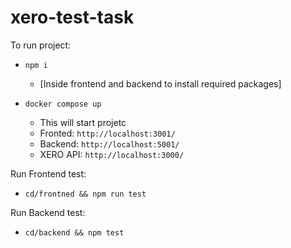 # xero-test-task

To run project:

- `npm i`

  - [Inside frontend and backend to install required packages]

- `docker compose up`
  - This will start projetc
  - Fronted: `http://localhost:3001/`
  - Backend: `http://localhost:5001/`
  - XERO API: `http://localhost:3000/`

Run Frontend test:

- `cd/frontned && npm run test`

Run Backend test:

- `cd/backend && npm test`
